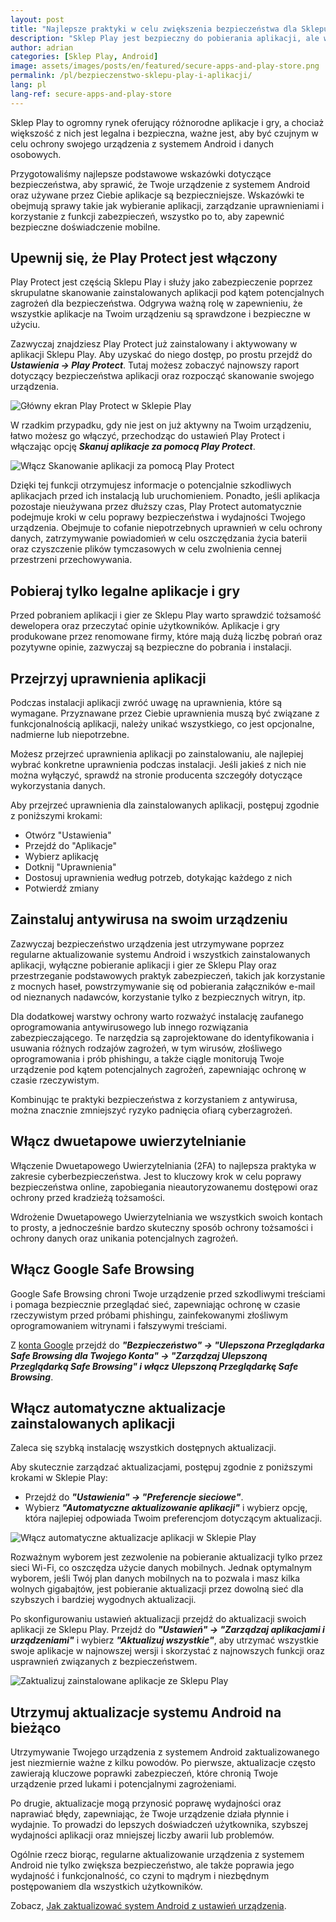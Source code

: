 ```yaml
---
layout: post
title: "Najlepsze praktyki w celu zwiększenia bezpieczeństwa dla Sklepu Play i aplikacji"
description: "Sklep Play jest bezpieczny do pobierania aplikacji, ale ważne jest również przestrzeganie podstawowych wskazówek dotyczących bezpieczeństwa i dodanie dodatkowej ochrony. Zobacz, jak poprawić bezpieczeństwo swojego urządzenia."
author: adrian
categories: [Sklep Play, Android]
image: assets/images/posts/en/featured/secure-apps-and-play-store.png
permalink: /pl/bezpieczenstwo-sklepu-play-i-aplikacji/
lang: pl
lang-ref: secure-apps-and-play-store
---
```


Sklep Play to ogromny rynek oferujący różnorodne aplikacje i gry, a chociaż większość z nich jest legalna i bezpieczna, ważne jest, aby być czujnym w celu ochrony swojego urządzenia z systemem Android i danych osobowych.

Przygotowaliśmy najlepsze podstawowe wskazówki dotyczące bezpieczeństwa, aby sprawić, że Twoje urządzenie z systemem Android oraz używane przez Ciebie aplikacje są bezpieczniejsze. Wskazówki te obejmują sprawy takie jak wybieranie aplikacji, zarządzanie uprawnieniami i korzystanie z funkcji zabezpieczeń, wszystko po to, aby zapewnić bezpieczne doświadczenie mobilne.

## Upewnij się, że Play Protect jest włączony

Play Protect jest częścią Sklepu Play i służy jako zabezpieczenie poprzez skrupulatne skanowanie zainstalowanych aplikacji pod kątem potencjalnych zagrożeń dla bezpieczeństwa. Odgrywa ważną rolę w zapewnieniu, że wszystkie aplikacje na Twoim urządzeniu są sprawdzone i bezpieczne w użyciu.

Zazwyczaj znajdziesz Play Protect już zainstalowany i aktywowany w aplikacji Sklepu Play. Aby uzyskać do niego dostęp, po prostu przejdź do ***Ustawienia → Play Protect***. Tutaj możesz zobaczyć najnowszy raport dotyczący bezpieczeństwa aplikacji oraz rozpocząć skanowanie swojego urządzenia.

<img alt="Główny ekran Play Protect w Sklepie Play" title="Główny ekran Play Protect w Sklepie Play" loading="lazy" class="article-image large-width-img" src="{{site.baseurl}}/assets/images/posts/pl/bezpieczenstwo-sklepu-play-i-aplikacji/glowny-ekran-play-protect.jpg">

W rzadkim przypadku, gdy nie jest on już aktywny na Twoim urządzeniu, łatwo możesz go włączyć, przechodząc do ustawień Play Protect i włączając opcję ***Skanuj aplikacje za pomocą Play Protect***.

<img alt="Włącz Skanowanie aplikacji za pomocą Play Protect" title="Włącz Skanowanie aplikacji za pomocą Play Protect" loading="lazy" class="article-image large-width-img" src="{{site.baseurl}}/assets/images/posts/pl/bezpieczenstwo-sklepu-play-i-aplikacji/wlacz-skanowanie-aplikacji-z-play-protect.jpg">

Dzięki tej funkcji otrzymujesz informacje o potencjalnie szkodliwych aplikacjach przed ich instalacją lub uruchomieniem. Ponadto, jeśli aplikacja pozostaje nieużywana przez dłuższy czas, Play Protect automatycznie podejmuje kroki w celu poprawy bezpieczeństwa i wydajności Twojego urządzenia. Obejmuje to cofanie niepotrzebnych uprawnień w celu ochrony danych, zatrzymywanie powiadomień w celu oszczędzania życia baterii oraz czyszczenie plików tymczasowych w celu zwolnienia cennej przestrzeni przechowywania.

## Pobieraj tylko legalne aplikacje i gry

Przed pobraniem aplikacji i gier ze Sklepu Play warto sprawdzić tożsamość dewelopera oraz przeczytać opinie użytkowników. Aplikacje i gry produkowane przez renomowane firmy, które mają dużą liczbę pobrań oraz pozytywne opinie, zazwyczaj są bezpieczne do pobrania i instalacji.

## Przejrzyj uprawnienia aplikacji

Podczas instalacji aplikacji zwróć uwagę na uprawnienia, które są wymagane. Przyznawane przez Ciebie uprawnienia muszą być związane z funkcjonalnością aplikacji, należy unikać wszystkiego, co jest opcjonalne, nadmierne lub niepotrzebne.

Możesz przejrzeć uprawnienia aplikacji po zainstalowaniu, ale najlepiej wybrać konkretne uprawnienia podczas instalacji. Jeśli jakieś z nich nie można wyłączyć, sprawdź na stronie producenta szczegóły dotyczące wykorzystania danych.

Aby przejrzeć uprawnienia dla zainstalowanych aplikacji, postępuj zgodnie z poniższymi krokami:
- Otwórz "Ustawienia"
- Przejdź do "Aplikacje"
- Wybierz aplikację
- Dotknij "Uprawnienia"
- Dostosuj uprawnienia według potrzeb, dotykając każdego z nich
- Potwierdź zmiany

## Zainstaluj antywirusa na swoim urządzeniu

Zazwyczaj bezpieczeństwo urządzenia jest utrzymywane poprzez regularne aktualizowanie systemu Android i wszystkich zainstalowanych aplikacji, wyłączne pobieranie aplikacji i gier ze Sklepu Play oraz przestrzeganie podstawowych praktyk zabezpieczeń, takich jak korzystanie z mocnych haseł, powstrzymywanie się od pobierania załączników e-mail od nieznanych nadawców, korzystanie tylko z bezpiecznych witryn, itp.

Dla dodatkowej warstwy ochrony warto rozważyć instalację zaufanego oprogramowania antywirusowego lub innego rozwiązania zabezpieczającego. Te narzędzia są zaprojektowane do identyfikowania i usuwania różnych rodzajów zagrożeń, w tym wirusów, złośliwego oprogramowania i prób phishingu, a także ciągle monitorują Twoje urządzenie pod kątem potencjalnych zagrożeń, zapewniając ochronę w czasie rzeczywistym.

Kombinując te praktyki bezpieczeństwa z korzystaniem z antywirusa, można znacznie zmniejszyć ryzyko padnięcia ofiarą cyberzagrożeń.

## Włącz dwuetapowe uwierzytelnianie

Włączenie Dwuetapowego Uwierzytelniania (2FA) to najlepsza praktyka w zakresie cyberbezpieczeństwa. Jest to kluczowy krok w celu poprawy bezpieczeństwa online, zapobiegania nieautoryzowanemu dostępowi oraz ochrony przed kradzieżą tożsamości.

Wdrożenie Dwuetapowego Uwierzytelniania we wszystkich swoich kontach to prosty, a jednocześnie bardzo skuteczny sposób ochrony tożsamości i ochrony danych oraz unikania potencjalnych zagrożeń.


## Włącz Google Safe Browsing

Google Safe Browsing chroni Twoje urządzenie przed szkodliwymi treściami i pomaga bezpiecznie przeglądać sieć, zapewniając ochronę w czasie rzeczywistym przed próbami phishingu, zainfekowanymi złośliwym oprogramowaniem witrynami i fałszywymi treściami.

Z [konta Google](https://myaccount.google.com/security) przejdź do ***"Bezpieczeństwo" → "Ulepszona Przeglądarka Safe Browsing dla Twojego Konta" → "Zarządzaj Ulepszoną Przeglądarką Safe Browsing" i włącz Ulepszoną Przeglądarkę Safe Browsing***.

## Włącz automatyczne aktualizacje zainstalowanych aplikacji

Zaleca się szybką instalację wszystkich dostępnych aktualizacji.

Aby skutecznie zarządzać aktualizacjami, postępuj zgodnie z poniższymi krokami w Sklepie Play:
- Przejdź do ***"Ustawienia" → "Preferencje sieciowe"***.
- Wybierz ***"Automatyczne aktualizowanie aplikacji"*** i wybierz opcję, która najlepiej odpowiada Twoim preferencjom dotyczącym aktualizacji.

<img alt="Włącz automatyczne aktualizacje aplikacji w Sklepie Play " title="Włącz automatyczne aktualizacje aplikacji w Sklepie Play " loading="lazy" class="article-image large-width-img" src="{{site.baseurl}}/assets/images/posts/pl/bezpieczenstwo-sklepu-play-i-aplikacji/wlacz-automatyczna-aktualizacje-aplikacji-ze-sklepu-play.jpg">

Rozważnym wyborem jest zezwolenie na pobieranie aktualizacji tylko przez sieci Wi-Fi, co oszczędza użycie danych mobilnych. Jednak optymalnym wyborem, jeśli Twój plan danych mobilnych na to pozwala i masz kilka wolnych gigabajtów, jest pobieranie aktualizacji przez dowolną sieć dla szybszych i bardziej wygodnych aktualizacji.

Po skonfigurowaniu ustawień aktualizacji przejdź do aktualizacji swoich aplikacji ze Sklepu Play. Przejdź do ***"Ustawień" → "Zarządzaj aplikacjami i urządzeniami"*** i wybierz ***"Aktualizuj wszystkie"***, aby utrzymać wszystkie swoje aplikacje w najnowszej wersji i skorzystać z najnowszych funkcji oraz usprawnień związanych z bezpieczeństwem.

<img alt="Zaktualizuj zainstalowane aplikacje ze Sklepu Play" title="Zaktualizuj zainstalowane aplikacje ze Sklepu Play" loading="lazy" class="article-image large-width-img" src="{{site.baseurl}}/assets/images/posts/pl/bezpieczenstwo-sklepu-play-i-aplikacji/aktualizuj-wszystkie-aplikacje-i-gry-ze-sklepu-play.jpg">

## Utrzymuj aktualizacje systemu Android na bieżąco

Utrzymywanie Twojego urządzenia z systemem Android zaktualizowanego jest niezmiernie ważne z kilku powodów. Po pierwsze, aktualizacje często zawierają kluczowe poprawki zabezpieczeń, które chronią Twoje urządzenie przed lukami i potencjalnymi zagrożeniami.

Po drugie, aktualizacje mogą przynosić poprawę wydajności oraz naprawiać błędy, zapewniając, że Twoje urządzenie działa płynnie i wydajnie. To prowadzi do lepszych doświadczeń użytkownika, szybszej wydajności aplikacji oraz mniejszej liczby awarii lub problemów.

Ogólnie rzecz biorąc, regularne aktualizowanie urządzenia z systemem Android nie tylko zwiększa bezpieczeństwo, ale także poprawia jego wydajność i funkcjonalność, co czyni to mądrym i niezbędnym postępowaniem dla wszystkich użytkowników.

Zobacz, [Jak zaktualizować system Android z ustawień urządzenia]({{site.baseurl}}/pl/resetowanie-android-do-ustawien-fabrycznych/#standardowa-metoda-resetowanie-do-ustawien-fabrycznych-gdy-urządzenie-działa).

